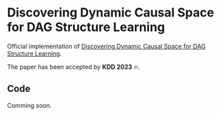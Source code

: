 # Discovering Dynamic Causal Space for DAG Structure Learning

Official implementation of [Discovering Dynamic Causal Space for DAG Structure Learning](https://arxiv.org/pdf/2306.02822.pdf).

The paper has been accepted by **KDD 2023** 🔥.

## Code
Comming soon.